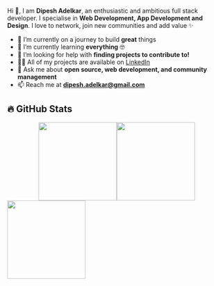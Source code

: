 <p>
  Hi 👋, I am <b>Dipesh Adelkar</b>, an enthusiastic and ambitious full stack developer.  
  I specialise in <b>Web Development, App Development and Design</b>.  
  I love to network, join new communities and add value ✨  
</p>

- 🔭 I’m currently on a journey to build **great** things  
- 🌱 I’m currently learning **everything** 🤓  
- 🤝 I’m looking for help with **finding projects to contribute to!**  
- 👨‍💻 All of my projects are available on [LinkedIn](https://www.linkedin.com/in/dipesh-adelkar-378ba3256/)  
- 💬 Ask me about **open source, web development, and community management**  
- 📫 Reach me at **dipesh.adelkar@gmail.com**  


## 🔥 GitHub Stats  

<div style="display: flex; gap: 10; justify-content: center; flex-wrap: wrap;">
  <img src="https://github-readme-stats.vercel.app/api?username=x-darkvanilla-x&theme=radical&title_color=ff3068&hide_border=false&include_all_commits=true&count_private=true" height="180px"/>
  <img src="http://github-readme-streak-stats.herokuapp.com/?user=x-darkvanilla-x&theme=radical&date_format=M%20j%5B%2C%20Y%5D&ring=ff3068&fire=ff3068&sideNums=ff3068&hide_border=false" height="180px"/>
</div>

<div>
  <img src="https://github-readme-stats.vercel.app/api/top-langs/?username=x-darkvanilla-x&theme=radical&title_color=ff3068&layout=compact&hide_border=false" height="180px"/>
</div>
